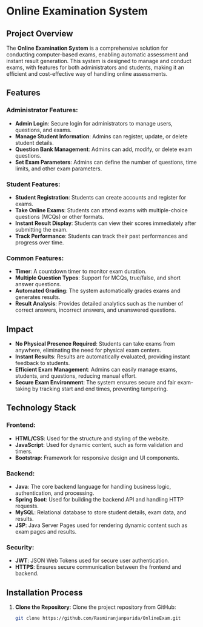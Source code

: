 # **Online Examination System**

## **Project Overview**
The **Online Examination System** is a comprehensive solution for conducting computer-based exams, enabling automatic assessment and instant result generation. This system is designed to manage and conduct exams, with features for both administrators and students, making it an efficient and cost-effective way of handling online assessments.

## **Features**

### **Administrator Features:**
- **Admin Login**: Secure login for administrators to manage users, questions, and exams.
- **Manage Student Information**: Admins can register, update, or delete student details.
- **Question Bank Management**: Admins can add, modify, or delete exam questions.
- **Set Exam Parameters**: Admins can define the number of questions, time limits, and other exam parameters.

### **Student Features:**
- **Student Registration**: Students can create accounts and register for exams.
- **Take Online Exams**: Students can attend exams with multiple-choice questions (MCQs) or other formats.
- **Instant Result Display**: Students can view their scores immediately after submitting the exam.
- **Track Performance**: Students can track their past performances and progress over time.

### **Common Features:**
- **Timer**: A countdown timer to monitor exam duration.
- **Multiple Question Types**: Support for MCQs, true/false, and short answer questions.
- **Automated Grading**: The system automatically grades exams and generates results.
- **Result Analysis**: Provides detailed analytics such as the number of correct answers, incorrect answers, and unanswered questions.

## **Impact**
- **No Physical Presence Required**: Students can take exams from anywhere, eliminating the need for physical exam centers.
- **Instant Results**: Results are automatically evaluated, providing instant feedback to students.
- **Efficient Exam Management**: Admins can easily manage exams, students, and questions, reducing manual effort.
- **Secure Exam Environment**: The system ensures secure and fair exam-taking by tracking start and end times, preventing tampering.

## **Technology Stack**

### **Frontend:**
- **HTML/CSS**: Used for the structure and styling of the website.
- **JavaScript**: Used for dynamic content, such as form validation and timers.
- **Bootstrap**: Framework for responsive design and UI components.

### **Backend:**
- **Java**: The core backend language for handling business logic, authentication, and processing.
- **Spring Boot**: Used for building the backend API and handling HTTP requests.
- **MySQL**: Relational database to store student details, exam data, and results.
- **JSP**: Java Server Pages used for rendering dynamic content such as exam pages and results.

### **Security:**
- **JWT**: JSON Web Tokens used for secure user authentication.
- **HTTPS**: Ensures secure communication between the frontend and backend.

## **Installation Process**

1. **Clone the Repository**:
   Clone the project repository from GitHub:
   ```bash
   git clone https://github.com/Rasmiranjanparida/OnlineExam.git
